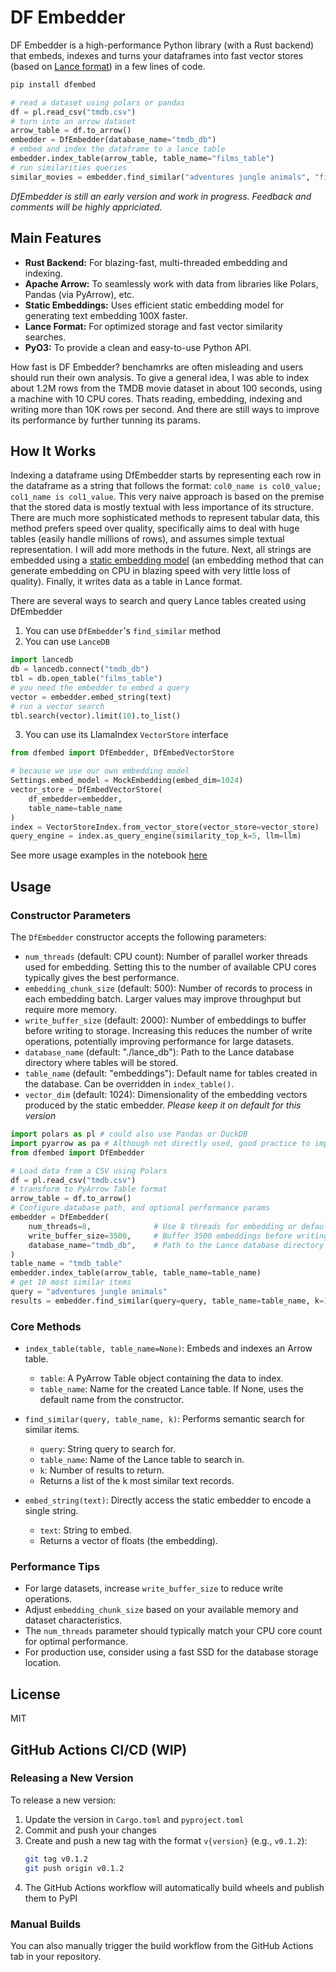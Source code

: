 # DF Embedder

DF Embedder is a high-performance Python library (with a Rust backend) that embeds, indexes and turns your dataframes into fast vector stores (based on [Lance format](https://github.com/lancedb/lance)) in a few lines of code.

```bash
pip install dfembed
```

```python
# read a dataset using polars or pandas
df = pl.read_csv("tmdb.csv")
# turn into an arrow dataset
arrow_table = df.to_arrow()
embedder = DfEmbedder(database_name="tmdb_db")
# embed and index the dataframe to a lance table
embedder.index_table(arrow_table, table_name="films_table")
# run similarities queries
similar_movies = embedder.find_similar("adventures jungle animals", "films_table", 10)
```


*DfEmbedder is still an early version and work in progress. Feedback and comments will be highly appriciated.*

## Main Features

- **Rust Backend:** For blazing-fast, multi-threaded embedding and indexing.
- **Apache Arrow:** To seamlessly work with data from libraries like Polars, Pandas (via PyArrow), etc.
- **Static Embeddings:** Uses efficient static embedding model for generating text embedding 100X faster.
- **Lance Format:** For optimized storage and fast vector similarity searches.
- **PyO3:** To provide a clean and easy-to-use Python API.

How fast is DF Embedder? benchamrks are often misleading and users should run their own analysis. To give a general idea, I was able to index about 1.2M rows from the TMDB movie dataset in about 100 seconds, using a machine with 10 CPU cores. Thats reading, embedding, indexing and writing more than 10K rows per second. And there are still ways to improve its performance by further tunning its params.

## How It Works

Indexing a dataframe using DfEmbedder starts by representing each row in the dataframe as a string that follows the format: `col0_name is col0_value; col1_name is col1_value`. This very naive approach is based on the premise that the stored data is mostly textual with less importance of its structure. There are much more sophisticated methods to represent tabular data, this method prefers speed over quality, specifically aims to deal with huge tables (easily handle millions of rows), and assumes simple textual representation. I will add more methods in the future. Next, all strings are embedded using a [static embedding model](https://huggingface.co/blog/static-embeddings) (an embedding method that can generate embedding on CPU in blazing speed with very little loss of quality). Finally, it writes data as a table in Lance format.

There are several ways to search and query Lance tables created using DfEmbedder

1. You can use `DfEmbedder`'s `find_similar` method
2. You can use `LanceDB`

```python
import lancedb
db = lancedb.connect("tmdb_db")
tbl = db.open_table("films_table")
# you need the embedder to embed a query
vector = embedder.embed_string(text)
# run a vector search
tbl.search(vector).limit(10).to_list()
```

3. You can use its LlamaIndex `VectorStore` interface

```python
from dfembed import DfEmbedder, DfEmbedVectorStore

# because we use our own embedding model
Settings.embed_model = MockEmbedding(embed_dim=1024)
vector_store = DfEmbedVectorStore(
    df_embedder=embedder,
    table_name=table_name
)
index = VectorStoreIndex.from_vector_store(vector_store=vector_store)
query_engine = index.as_query_engine(similarity_top_k=5, llm=llm)

```

See more usage examples in the notebook [here](examples/example.ipynb)

## Usage

### Constructor Parameters

The `DfEmbedder` constructor accepts the following parameters:

- `num_threads` (default: CPU count): Number of parallel worker threads used for embedding.
  Setting this to the number of available CPU cores typically gives the best performance.
- `embedding_chunk_size` (default: 500): Number of records to process in each embedding batch.
  Larger values may improve throughput but require more memory.
- `write_buffer_size` (default: 2000): Number of embeddings to buffer before writing to storage.
  Increasing this reduces the number of write operations, potentially improving performance for large datasets.
- `database_name` (default: "./lance_db"): Path to the Lance database directory where tables will be stored.
- `table_name` (default: "embeddings"): Default name for tables created in the database.
  Can be overridden in `index_table()`.
- `vector_dim` (default: 1024): Dimensionality of the embedding vectors produced by the static embedder. *Please keep it on default for this version*

```python
import polars as pl # could also use Pandas or DuckDB
import pyarrow as pa # Although not directly used, good practice to import
from dfembed import DfEmbedder

# Load data from a CSV using Polars
df = pl.read_csv("tmdb.csv")
# transform to PyArrow Table format
arrow_table = df.to_arrow()
# Configure database path, and optional performance params
embedder = DfEmbedder(
    num_threads=8,              # Use 8 threads for embedding or defaults to avail num of cores
    write_buffer_size=3500,     # Buffer 3500 embeddings before writing
    database_name="tmdb_db",    # Path to the Lance database directory      
)
table_name = "tmdb_table" 
embedder.index_table(arrow_table, table_name=table_name)
# get 10 most similar items
query = "adventures jungle animals"
results = embedder.find_similar(query=query, table_name=table_name, k=10)

```

### Core Methods

- `index_table(table, table_name=None)`: Embeds and indexes an Arrow table.

  - `table`: A PyArrow Table object containing the data to index.
  - `table_name`: Name for the created Lance table. If None, uses the default name from the constructor.
- `find_similar(query, table_name, k)`: Performs semantic search for similar items.

  - `query`: String query to search for.
  - `table_name`: Name of the Lance table to search in.
  - `k`: Number of results to return.
  - Returns a list of the k most similar text records.
- `embed_string(text)`: Directly access the static embedder to encode a single string.

  - `text`: String to embed.
  - Returns a vector of floats (the embedding).

### Performance Tips

- For large datasets, increase `write_buffer_size` to reduce write operations.
- Adjust `embedding_chunk_size` based on your available memory and dataset characteristics.
- The `num_threads` parameter should typically match your CPU core count for optimal performance.
- For production use, consider using a fast SSD for the database storage location.

## License

MIT

## GitHub Actions CI/CD (WIP)

### Releasing a New Version

To release a new version:

1. Update the version in `Cargo.toml` and `pyproject.toml`
2. Commit and push your changes
3. Create and push a new tag with the format `v{version}` (e.g., `v0.1.2`):
   ```bash
   git tag v0.1.2
   git push origin v0.1.2
   ```
4. The GitHub Actions workflow will automatically build wheels and publish them to PyPI

### Manual Builds

You can also manually trigger the build workflow from the GitHub Actions tab in your repository.
